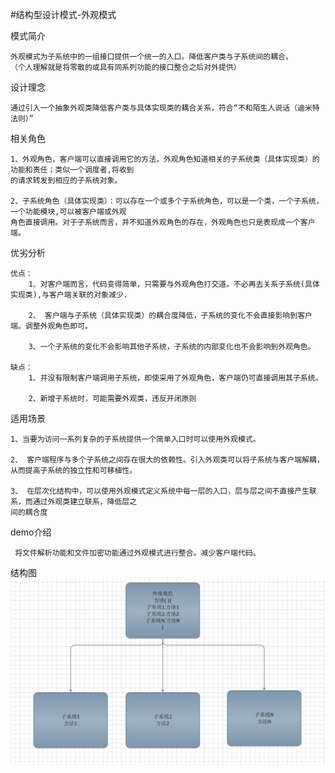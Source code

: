 #结构型设计模式-外观模式

模式简介

    外观模式为子系统中的一组接口提供一个统一的入口。降低客户类与子系统间的耦合。
    （个人理解就是将零散的或具有同系列功能的接口整合之后对外提供）
    
设计理念
    
    通过引入一个抽象外观类降低客户类与具体实现类的耦合关系，符合“不和陌生人说话（迪米特法则）”

相关角色

    1、外观角色，客户端可以直接调用它的方法，外观角色知道相关的子系统类（具体实现类）的功能和责任；类似一个调度者,将收到
    的请求转发到相应的子系统对象。
    
    2、子系统角色（具体实现类）：可以存在一个或多个子系统角色，可以是一个类，一个子系统，一个功能模块,可以被客户端或外观
    角色直接调用。对于子系统而言，并不知道外观角色的存在，外观角色也只是表现成一个客户端。

优劣分析

    优点：
        1、对客户端而言，代码变得简单，只需要与外观角色打交道。不必再去关系子系统(具体实现类),与客户端关联的对象减少.
       
        2、 客户端与子系统（具体实现类）的耦合度降低，子系统的变化不会直接影响到客户端。调整外观角色即可。
        
        3、一个子系统的变化不会影响其他子系统，子系统的内部变化也不会影响到外观角色。
        
    缺点：
        1、并没有限制客户端调用子系统，即使采用了外观角色，客户端仍可直接调用其子系统。
        
        2、新增子系统时，可能需要外观类，违反开闭原则
        

适用场景

    1、当要为访问一系列复杂的子系统提供一个简单入口时可以使用外观模式。
    
    2、 客户端程序与多个子系统之间存在很大的依赖性。引入外观类可以将子系统与客户端解耦，从而提高子系统的独立性和可移植性。
    
    3、 在层次化结构中，可以使用外观模式定义系统中每一层的入口，层与层之间不直接产生联系，而通过外观类建立联系，降低层之
    间的耦合度
    
demo介绍
    
     将文件解析功能和文件加密功能通过外观模式进行整合。减少客户端代码。
    
结构图
![](/facadepattern/src/main/static/structure.jpg)